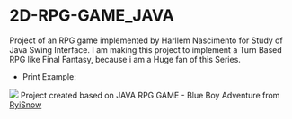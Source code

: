 # 2D-RPG-GAME_JAVA
Project of an RPG game implemented by Harllem Nascimento for Study of Java Swing Interface. I am making this project to implement a Turn Based RPG like Final Fantasy, because i am a Huge fan of this Series.

- Print Example:

<img src="https://i.ibb.co/Rgc2wMV/example.png" />

<body>Project created based on JAVA RPG GAME - Blue Boy Adventure from <a href = "https://www.youtube.com/channel/UCS94AD0gxLakurK-6jnqV1w">RyiSnow</a></body>